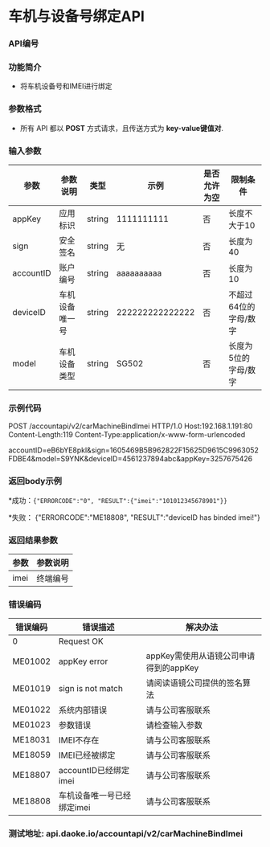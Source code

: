 车机与设备号绑定API
=================================

### API编号

### 功能简介
* 将车机设备号和IMEI进行绑定

### 参数格式

* 所有 API 都以 **POST** 方式请求，且传送方式为 **key-value键值对**.


### 输入参数

 参数             |参数说明         |  类型       |   示例         |是否允许为空|  限制条件
------------------|-----------------|-------------|----------------|------------|---------------------
 appKey           | 应用标识        | string      | 1111111111     |否          | 长度不大于10
 sign             | 安全签名        | string      | 无             |否          | 长度为40
 accountID        | 账户编号        | string      | aaaaaaaaaa     |否          | 长度为10
 deviceID         | 车机设备唯一号  | string      | 222222222222222|否          | 不超过64位的字母/数字
 model            | 车机设备类型    | string      | SG502 	   |否          | 长度为5位的字母/数字

### 示例代码
POST /accountapi/v2/carMachineBindImei HTTP/1.0
Host:192.168.1.191:80
Content-Length:119
Content-Type:application/x-www-form-urlencoded

accountID=eB6bYE8pkl&sign=1605469B5B962822F15625D9615C9963052FDBE4&model=S9YNK&deviceID=4561237894abc&appKey=3257675426
     
### 返回body示例

*成功：`{"ERRORCODE":"0", "RESULT":{"imei":"101012345678901"}}`

*失败： {"ERRORCODE":"ME18808", "RESULT":"deviceID   has binded imei!"}


### 返回结果参数

参数            | 参数说明
----------------|-------------------------------------------
imei            | 终端编号


### 错误编码

错误编码    | 错误描述                  | 解决办法
------------|---------------------------|------------------
0           | Request OK                |
ME01002     | appKey error              | appKey需使用从语镜公司申请得到的appKey
ME01019     | sign is not match         | 请阅读语镜公司提供的签名算法
ME01022     | 系统内部错误              | 请与公司客服联系
ME01023     | 参数错误                  | 请检查输入参数
ME18031     | IMEI不存在                | 请与公司客服联系
ME18059     | IMEI已经被绑定            | 请与公司客服联系
ME18807     | accountID已经绑定imei     | 请与公司客服联系
ME18808	    | 车机设备唯一号已经绑定imei| 请与公司客服联系

### 测试地址: api.daoke.io/accountapi/v2/carMachineBindImei
